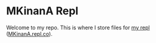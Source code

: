# MKinanA Repl
Welcome to my repo. This is where I store files for [my repl](https://replit.com/@MKinanA/MKinanA) ([MKinanA.repl.co](https://mkinana.repl.co/)).